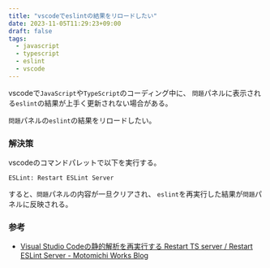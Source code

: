 ```yaml
---
title: "vscodeでeslintの結果をリロードしたい"
date: 2023-11-05T11:29:23+09:00
draft: false
tags:
  - javascript
  - typescript
  - eslint
  - vscode
---
```


vscodeで`JavaScript`や`TypeScript`のコーディング中に、
`問題`パネルに表示される`eslint`の結果が上手く更新されない場合がある。

`問題`パネルの`eslint`の結果をリロードしたい。

<!--more-->

### 解決策

vscodeのコマンドパレットで以下を実行する。

`ESLint: Restart ESLint Server`

すると、`問題`パネルの内容が一旦クリアされ、
`eslint`を再実行した結果が`問題`パネルに反映される。

### 参考

- [Visual Studio Codeの静的解析を再実行する Restart TS server / Restart ESLint Server - Motomichi Works Blog](https://motomichi-works.hatenablog.com/entry/2022/02/12/181913)
